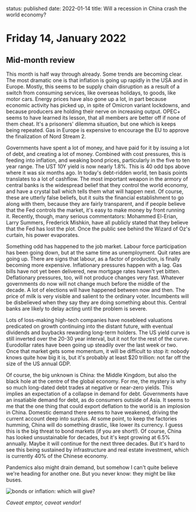 status: published
date: 2022-01-14
title: Will a recession in China crash the world economy?

# Friday 14, January 2022

## Mid-month review

This month is half way through already.
Some trends are becoming clear. 
The most dramatic one is that inflation is going up rapidly in the USA and in Europe.
Mostly, this seems to be supply chain disruption as a result of a switch from consuming services,
like overseas holidays, to goods, like motor cars.
Energy prices have also gone up a lot, in part because economic activity has picked up,
in spite of Omicron variant lockdowns, and because producers are holding their nerve on 
increasing output. OPEC+ seems to have learned its lesson, that all members are better off if 
none of them cheat. It's a prisoners' dilemma situation, but one which is keeps being repeated.
Gas in Europe is expensive to encourage the EU to approve the finalization of Nord Stream 2.

Governments have spent a lot of money, and have paid for it by issuing a lot of debt, and creating a lot of money.
Combined with cost pressures, this is feeding into inflation, and weaking bond prices, particularly in the five to ten year range.
The UST 10Y yield is now nearly 1.8%. This is 40 odd bps above where it was six months ago.
In today's debt-ridden world, ten basis points translates to a lot of cashflow.
The most important weapon in the armory of central banks is the widespread belief that they control the world economy,
and have a crystal ball which tells them what will happen next.
Of course, these are utterly false beliefs, but it suits the financial establishment to go along with them,
because they are fairly transparent, and if people believe that the Fed controls the market,
it's easy to make money by front running it. 
Recently, though, many serious commentators: Mohammed El-Erian, Larry Summers, Frederick Mishkin, have all publicly stated that they believe that the Fed has lost the plot.
Once the public see behind the Wizard of Oz's curtain, his power evaporates.

Something odd has happened to the job market. 
Labour force participation has been going down, but at the same time as unemployment.
Quit rates are going up.
There are signs that labour, as a factor of production, is finally becoming more expensive. 
Inflationary pressures happen with a lag. 
Gas bills have not yet been delivered, new mortgage rates haven't yet bitten.
Deflationary pressures, too, will not produce changes very fast. Whatever governments do now will
not change much before the middle of the decade. 
A lot of elections will have happened between now and then.
The price of milk is very visible and salient to the ordinary voter. 
Incumbents will be disbelieved when they say they are doing something about this.
Central banks are likely to delay acting until the problem is severe.

Lots of loss-making high-tech companies have nosebleed valuations predicated on growth continuing into the distant future,
with eventual dividends and buybacks rewarding long-term holders.
The US yield curve is still inverted over the 20-30 year interval, but it not for the rest of the curve.
Eurodollar rates have been going up steadily over the last week or two.
Once that market gets some momentum, it will be difficult to stop it: nobody knows quite how big it is, but it's probably at least $20 trillion: not far off the size of the US annual GDP.

Of course, the big unknown is China: the Middle Kingdom, but also the black hole at the centre of the global economy.
For me, the mystery is why so much long-dated debt trades at negative or near-zero yields.
This implies an expectation of a collapse in demand for debt.
Governments have an insatiable demand for debt, as do consumers outside of Asia.
It seems to me that the one thing that could export deflation to the world is an implosion in China.
Domestic demand there seems to have weakened, driving the current account deep into surplus.
At some point, to keep the factories humming, China will do something drastic, like lower its currency.
I guess this is the big threat to bond markets (if you are short!). 
Of course, China has looked unsustainable for decades, but it's kept growing at 6.5% annually.
Maybe it will continue for the next three decades.
But it's hard to see this being sustained by infrastructure and real estate investment, which is currently 40% of the Chinese economy.

Pandemics also might drain demand, but somehow I can't quite believe we're heading for another one. 
But you never know: they might be like buses.

![bonds or inflation: which will give?]({attach}bonds_or_inflationp.png)


_Caveat emptor, caveat vendor!_
